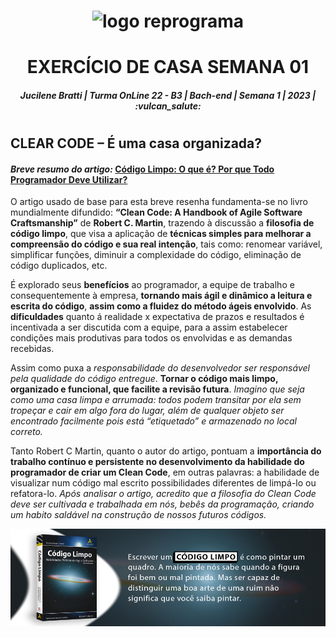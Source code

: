 <h1 align="center">
  <img src="assets/reprograma-fundos-claros.png"  alt="logo reprograma" width="500"> 
  </h1>

 <h1 align="center">  EXERCÍCIO DE CASA SEMANA 01  </h1>

<h5 align="center">
Jucilene Bratti | 
Turma OnLine 22 - B3 | Bach-end |
 Semana 1 | 2023 | :vulcan_salute:  </h5>

# <h2>

## <h2 >  **CLEAR CODE – É uma casa organizada?**  </h2>


#### _**Breve resumo do artigo:**_ **[Código Limpo: O que é? Por que Todo Programador Deve Utilizar?](https://programadorviking.com.br/codigo-limpo-o-que-e-porque-todo-programador-deve-utilizar/)**


O artigo usado de base para esta breve resenha fundamenta-se no livro mundialmente difundido: **“Clean Code: A Handbook of Agile Software Craftsmanship”** de **Robert C. Martin**, trazendo à discussão a **filosofia de código limpo**, que visa a aplicação de **técnicas simples para melhorar a compreensão do código e sua real intenção**, tais como: renomear variável, simplificar funções, diminuir a complexidade do código, eliminação de código duplicados, etc.

É explorado seus **benefícios** ao programador, a equipe de trabalho e consequentemente à empresa, **tornando mais ágil e dinâmico a leitura e escrita do código**, **assim como a fluidez do método ágeis envolvido**. As **dificuldades** quanto á realidade x expectativa de prazos e resultados é incentivada a ser discutida com a equipe, para a assim estabelecer condições mais produtivas para todos os envolvidas e as demandas recebidas. 

Assim como puxa a _responsabilidade do desenvolvedor ser responsável pela qualidade do código entregue_. **Tornar o código mais limpo, organizado e funcional, que facilite a revisão futura**. _Imagino que seja como uma casa limpa e arrumada: todos podem transitar por ela sem tropeçar e cair em algo fora do lugar, além de qualquer objeto ser encontrado facilmente pois está “etiquetado” e armazenado no local correto._

Tanto Robert C Martin, quanto o autor do artigo, pontuam a **importância do trabalho contínuo e persistente no desenvolvimento da habilidade do programador de criar um Clean Code**, em outras palavras: a habilidade de visualizar num código mal escrito possibilidades diferentes de limpá-lo ou refatora-lo.  _Após analisar o artigo, acredito que a filosofia do Clean Code deve ser cultivada e trabalhada em nós, bebês da programação, criando um habito saldável na construção de nossos futuros códigos._ 

<img src="./assets/clean-code.png" alt="Trecho do livro de Robert C Martin" > 

